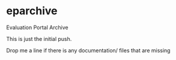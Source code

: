 # eparchive
Evaluation Portal Archive




This is just the initial push.

Drop me a line if there is any documentation/ files that are missing

